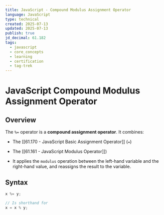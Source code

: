 ```yaml
---
title: JavaScript - Compound Modulus Assignment Operator
language: JavaScript
type: technical
created: 2025-07-13
updated: 2025-07-13
publish: true
jd_decimal: 61.182
tags:
  - javascript
  - core_concepts
  - learning
  - certification
  - tag-trek
---
```


# JavaScript Compound Modulus Assignment Operator

## Overview

The `%=` operator is a **compound assignment operator**. It combines:

- The [[61.170 - JavaScript Basic Assignment Operator]] (`=`)
- The [[61.161 - JavaScript Modulus Operator]])

- It applies the `modulus` operation between the left-hand variable and the right-hand value, and reassigns the result to the variable.

## Syntax

```javascript
x %= y;

// Is shorthand for
x = x % y;
```
